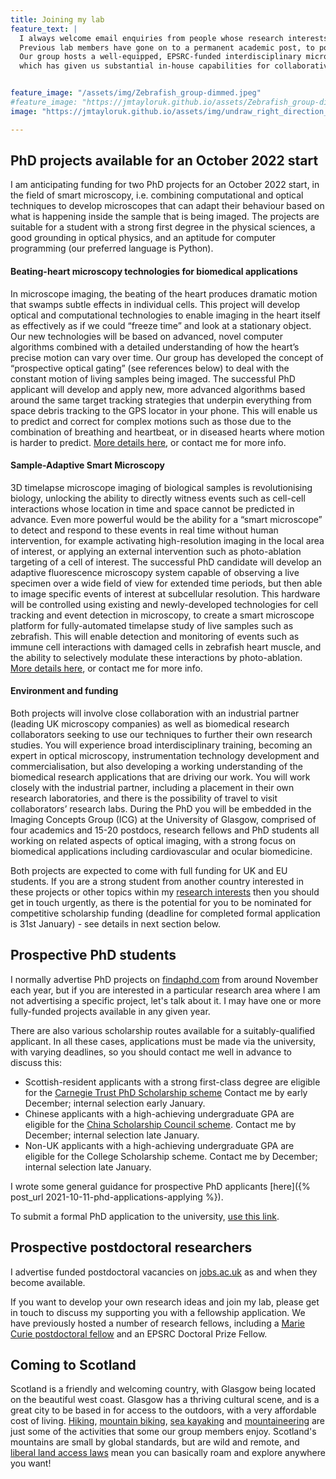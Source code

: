 ```yaml
---
title: Joining my lab
feature_text: |
  I always welcome email enquiries from people whose research interests overlap with my own. 
  Previous lab members have gone on to a permanent academic post, to postdoctoral research, and to industry.
  Our group hosts a well-equipped, EPSRC-funded interdisciplinary microscopy laboratory,
  which has given us substantial in-house capabilities for collaborative research at the life sciences interface.


feature_image: "/assets/img/Zebrafish_group-dimmed.jpeg"
#feature_image: "https://jmtayloruk.github.io/assets/Zebrafish_group-dimmed.jpeg"
image: "https://jmtayloruk.github.io/assets/img/undraw_right_direction_tge8.png"

---
```



## PhD projects available for an October 2022 start

I am anticipating funding for two PhD projects for an October 2022 start, in the field of smart microscopy, i.e. combining computational and optical techniques to develop microscopes that can adapt their behaviour based on what is happening inside the sample that is being imaged.
The projects are suitable for a student with a strong first degree in the physical sciences, a good grounding in optical physics, and an aptitude for computer programming (our preferred language is Python).

#### Beating-heart microscopy technologies for biomedical applications

In microscope imaging, the beating of the heart produces dramatic motion that swamps subtle effects in individual cells. This project will develop optical and computational technologies to enable imaging in the heart itself as effectively as if we could “freeze time” and look at a stationary object. Our new technologies will be based on advanced, novel computer algorithms combined with a detailed understanding of how the heart’s precise motion can vary over time. Our group has developed the concept of “prospective optical gating” (see references below) to deal with the constant motion of living samples being imaged. The successful PhD applicant will develop and apply new, more advanced algorithms based around the same target tracking strategies that underpin everything from space debris tracking to the GPS locator in your phone. This will enable us to predict and correct for complex motions such as those due to the combination of breathing and heartbeat, or in diseased hearts where motion is harder to predict.
[More details here](https://www.findaphd.com/phds/project/developing-new-beating-heart-microscopy-technologies-for-biomedical-applications/?p141257), or contact me for more info. 

#### Sample-Adaptive Smart Microscopy

3D timelapse microscope imaging of biological samples is revolutionising biology, unlocking the ability to directly witness events such as cell-cell interactions whose location in time and space cannot be predicted in advance. Even more powerful would be the ability for a “smart microscope” to detect and respond to these events in real time without human intervention, for example activating high-resolution imaging in the local area of interest, or applying an external intervention such as photo-ablation targeting of a cell of interest.  The successful PhD candidate will develop an adaptive fluorescence microscopy system capable of observing a live specimen over a wide field of view for extended time periods, but then able to image specific events of interest at subcellular resolution. This hardware will be controlled using existing and newly-developed technologies for cell tracking and event detection in microscopy, to create a smart microscope platform for fully-automated timelapse study of live samples such as zebrafish. This will enable detection and monitoring of events such as immune cell interactions with damaged cells in zebrafish heart muscle, and the ability to selectively modulate these interactions by photo-ablation.
[More details here](https://www.findaphd.com/phds/project/doctor-of-philosophy-phd-sample-adaptive-smart-microscopy-cairn-research-and-university-of-glasgow/?p119252), or contact me for more info.

#### Environment and funding
Both projects will involve close collaboration with an industrial partner (leading UK microscopy companies) as well as biomedical research collaborators seeking to use our techniques to further their own research studies.
You will experience broad interdisciplinary training, becoming an expert in optical microscopy, instrumentation technology development and commercialisation, 
but also developing a working understanding of the biomedical research applications that are driving our work. 
You will work closely with the industrial partner, including a placement in their own research laboratories, and there is the possibility of travel to visit collaborators’ research labs. 
During the PhD you will be embedded in the Imaging Concepts Group (ICG) at the University of Glasgow, comprised of four academics and 15-20 postdocs, research fellows and PhD students 
all working on related aspects of optical imaging, with a strong focus on biomedical applications including cardiovascular and ocular biomedicine.


Both projects are expected to come with full funding for UK and EU students. If you are a strong student from another country interested in these projects or other topics within my [research interests](/research/)
then you should get in touch urgently, as there is the potential for you to be nominated for competitive scholarship funding (deadline for completed formal application is 31st January) - see details in next section below.


## Prospective PhD students

I normally advertise PhD projects on [findaphd.com](https://www.findaphd.com) from around November each year, but if you are interested in a particular research area where I am not advertising a specific project, let's talk about it.
I may have one or more fully-funded projects available in any given year.

There are also various scholarship routes available for a suitably-qualified applicant.
In all these cases, applications must be made via the university, with varying deadlines, so you should contact me well in advance to discuss this: 

- Scottish-resident applicants with a strong first-class degree are eligible for the [Carnegie Trust PhD Scholarship scheme](https://www.carnegie-trust.org/award-schemes/carnegie-phd-scholarships)
Contact me by early December; internal selection early January.
- Chinese applicants with a high-achieving undergraduate GPA are eligible for the [China Scholarship Council scheme](https://www.gla.ac.uk/scholarships/thechinascholarshipcouncil).
Contact me by December; internal selection late January.
- Non-UK applicants with a high-achieving undergraduate GPA are eligible for the College Scholarship scheme. Contact me by December; internal selection late January.

I wrote some general guidance for prospective PhD applicants [here]({% post_url 2021-10-11-phd-applications-applying %}).

To submit a formal PhD application to the university, [use this link](https://www.gla.ac.uk/postgraduate/research/physicsastronomy/#tab=apply).

## Prospective postdoctoral researchers

I advertise funded postdoctoral vacancies on [jobs.ac.uk](https://www.jobs.ac.uk) as and when they become available.

If you want to develop your own research ideas and join my lab, please get in touch to discuss my supporting you with a fellowship application.
We have previously hosted a number of research fellows, including a [Marie Curie postdoctoral fellow](https://ec.europa.eu/research/mariecurieactions/actions/postdoctoral-fellowships)
and an EPSRC Doctoral Prize Fellow.

## Coming to Scotland

Scotland is a friendly and welcoming country, with Glasgow being located on the beautiful west coast.
Glasgow has a thriving cultural scene, and is a great city to be based in for access to the outdoors, with a very affordable cost of living.
[Hiking](https://www.muchbetteradventures.com/magazine/hiking-in-scotland-11-of-the-best-hikes-in-the-country),
[mountain biking](https://www.visitscotland.com/see-do/active/mountain-biking), 
[sea kayaking](https://www.wildernessscotland.com/blog/top-10-scottish-sea-kayaking-spots)
and [mountaineering](https://www.ellis-brigham.com/news-and-blogs/25-scottish-winter-classics) are just some of the activities that some our group members enjoy.
Scotland's mountains are small by global standards, but are wild and remote, and [liberal land access laws](https://en.wikipedia.org/wiki/Scottish_Outdoor_Access_Code) mean you can basically roam and explore anywhere you want!
